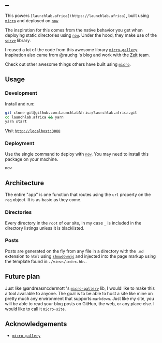 # _

This powers `[launchlab.africa](https://launchlab.africa)`, built using [`micro`](https://github.com/zeit/micro) and deployed on [`now`](https://zeit.co/now).

The inspiration for this comes from the native behavior you get when deploying
static directories using [`now`](https://zeit.co/now). Under the hood, they make
use of the [`serve`](https://github.com/zeit/serve) library.

I reused a lot of the code from this awesome library [`micro-gallery`](https://github.com/andreasmcdermott/micro-gallery). Inspiration also came from @rauchg 's blog and work with the [Zeit](https://zeit.co) team.

Check out other awesome things others have built using
[`micro`](https://github.com/amio/awesome-micro).

## Usage

### Development

Install and run:

```bash
git clone git@github.com:LaunchLabAfrica/launchlab.africa.git
cd launchlab.africa && yarn
yarn start
```

Visit [`http://localhost:3000`](http:localhost:3000)


### Deployment

Use the single command to deploy with [`now`](https://github.com/zeit/now-cli).
You may need to install this package on your machine.

```bash
now
```

## Architecture

The entire "app" is one function that routes using the `url` property on the `req`
object. It is as basic as they come.

### Directories

Every directory in the `root` of our site, in my case `_` is included in the directory listings unless it is blacklisted.

### Posts

Posts are generated on the fly from any file in a directory with the `.md` extension to `html` using [`showdownjs`](https://github.com/showdownjs/showdown) and injected into the page markup using the template found in `./views/index.hbs`.


## Future plan

Just like @andreasmcdermott 's [`micro-gallery`](https://github.com/andreasmcdermott/micro-gallery) lib, I would like to make this a tool available to anyone. The goal is to be able to host a site like mine on pretty much any environment that supports `markdown`. Just like my site, you will be able to read your blog posts on GitHub, the web, or any place else. I would like to call it `micro-site`.

## Acknowledgements
- [`micro-gallery`](https://github.com/andreasmcdermott/micro-gallery)

